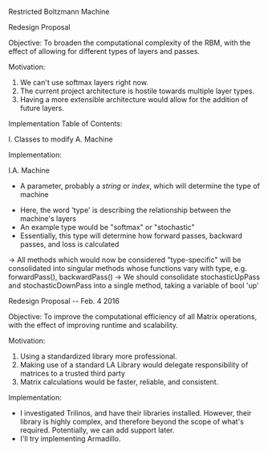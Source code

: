 
Restricted Boltzmann Machine


Redesign Proposal

Objective:  To broaden the computational complexity of the RBM, with the effect of allowing for different types of layers and passes.

Motivation: 
1.  We can't use softmax layers right now.
2.  The current project architecture is hostile towards multiple layer types.
3.  Having a more extensible architecture would allow for the addition of future layers.

Implementation Table of Contents:

I.  Classes to modify
A.  Machine

Implementation:

I.A.  Machine
+   A parameter, probably a _string_ or _index_, which will determine the type of machine
*   Here, the word 'type' is describing the relationship between the machine's layers
*   An example type would be "softmax" or "stochastic"
*   Essentially, this type will determine how forward passes, backward passes, and loss is calculated

->  All methods which would now be considered "type-specific" will be consolidated into singular methods whose functions vary with type, e.g. forwardPass(), backwardPass()
->  We should consolidate stochasticUpPass and stochasticDownPass into a single method, taking a variable of bool 'up'



Redesign Proposal -- Feb. 4 2016

Objective:  To improve the computational efficiency of all Matrix operations, with the effect of improving runtime and scalability.

Motivation:
1.  Using a standardized library more professional.
2.  Making use of a standard LA Library would delegate responsibility of matrices to a trusted third party
3.  Matrix calculations would be faster, reliable, and consistent.

Implementation:

+   I investigated Trilinos, and have their libraries installed.  However, their library is highly complex, and therefore beyond the scope of what's required.  Potentially, we can add support later.
+   I'll try implementing Armadillo.